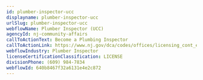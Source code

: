 ```yaml
---
id: plumber-inspector-ucc
displayname: plumber-inspector-ucc
urlSlug: plumber-inspector-ucc
webflowName: Plumber Inspector (UCC)
agencyId: nj-community-affairs
callToActionText: Become a Plumbing Inspector
callToActionLink: https://www.nj.gov/dca/codes/offices/licensing_cont_ed.shtml
webflowIndustry: Plumber Inspector
licenseCertificationClassification: LICENSE
divisionPhone: (609) 984-7834
webflowId: 640b8467f32a6131e4e2c872
---
```

